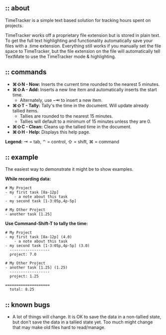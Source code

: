 ## :: about

TimeTracker is a simple text based solution for tracking hours spent on projects.

TimeTracker works off a proprietary file extension but is stored in plain text. To get the full text highlighting and functionality automatically save your files with a .time extension. Everything still works if you manually set the file space to TimeTracker, but the file extension on the file will automatically tell TextMate to use the TimeTracker mode & highlighting. 

## :: commands

- **⌘⇧N - Now:** Inserts the current time rounded to the nearest 5 minutes.
- **⌘⇧A - Add:** Inserts a new line item and automatically inserts the start time.
	- Alternately, use **-⇥** to insert a new item.
- **⌘⇧T - Tally:** Tally's the time in the document. Will update already tallied items.
	- Tallies are rounded to the nearest 15 minutes.
	- Tallies will default to a minimum of 15 minutes unless they are 0.
- **⌘⇧C - Clean:** Cleans up the tallied time in the document.
- **⌘⇧H - Help:** Displays this help page.

**Legend:** ⇥ = tab, ⌃ = control, ⇧ = shift, ⌘ = command 

## :: example

The easiest way to demonstrate it might be to show examples.

**While recording data:**

	# My Project
	- my first task [8a-12p] 
	    - a note about this task
	- my second task [1-3:05p,4p-5p]

	# My Other Project
	- another task [1.25]

**Use Command-Shift-T to tally the time:**

	# My Project
	- my first task [8a-12p] (4.0)
	    - a note about this task
	- my second task [1-3:05p,4p-5p] (3.0)
	  ------------------
	  project: 7.0
 
	# My Other Project
	- another task [1.25] (1.25)
	  ------------------
	  project: 1.25
 
	====================
	  total: 8.25

## :: known bugs

- A lot of things will change. It is OK to save the data in a non-tallied state, but don't save the data in a tallied state yet. Too much might change that may make old files hard to read/manage.